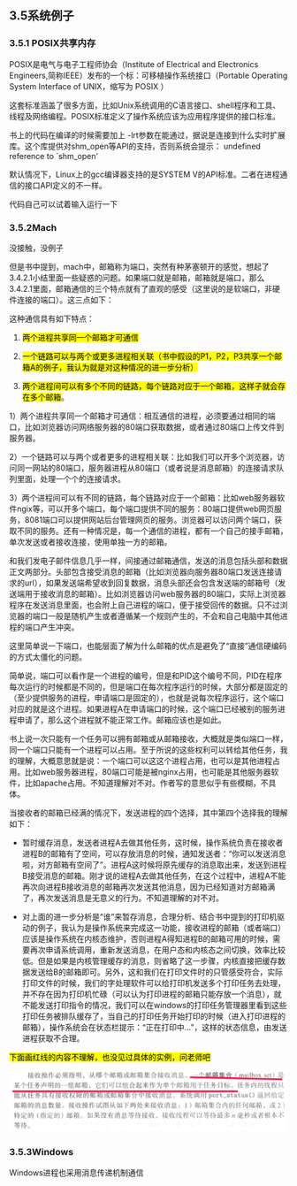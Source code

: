 ## 3.5系统例子

### 3.5.1 POSIX共享内存

POSIX是电气与电子工程师协会（Institute of Electrical and Electronics Engineers,简称IEEE）发布的一个标：可移植操作系统接口（Portable Operating System Interface of UNIX，缩写为 POSIX ）

这套标准涵盖了很多方面，比如Unix系统调用的C语言接口、shell程序和工具、线程及网络编程。POSIX标准定义了操作系统应该为应用程序提供的接口标准。

书上的代码在编译的时候需要加上 -lrt参数在能通过，据说是连接到什么实时扩展库。这个库提供对shm_open等API的支持，否则系统会提示： undefined reference to `shm_open'

默认情况下，Linux上的gcc编译器支持的是SYSTEM V的API标准。二者在进程通信的接口API定义的不一样。

代码自己可以试着输入运行一下

### 3.5.2Mach

没接触，没例子

但是书中提到，mach中，邮箱称为端口，突然有种茅塞顿开的感觉，想起了3.4.2.1小结里面一些疑惑的问题。如果端口就是邮箱，邮箱就是端口，那么3.4.2.1里面，邮箱通信的三个特点就有了直观的感受（这里说的是软端口，非硬件连接的端口）。这三点如下：

这种通信具有如下特点：

1. <mark>两个进程共享同一个邮箱才可通信</mark>

2. <mark>一个链路可以与两个或更多进程相关联（书中假设的P1，P2，P3共享一个邮箱A的例子，我认为就是对这种情况的进一步分析）</mark>

3. <mark>两个进程间可以有多个不同的链路，每个链路对应于一个邮箱，这样子就会存在多个邮箱</mark>。

1）两个进程共享同一个邮箱才可通信：相互通信的进程，必须要通过相同的端口，比如浏览器访问网络服务器的80端口获取数据，或者通过80端口上传文件到服务器。

2）一个链路可以与两个或者更多的进程相关联：比如我们可以开多个浏览器，访问同一网站的80端口，服务器进程从80端口（或者说是消息邮箱）的连接请求队列里面，处理一个个的连接请求。

3）两个进程间可以有不同的链路，每个链路对应于一个邮箱：比如web服务器软件ngix等，可以开多个端口，每个端口提供不同的服务：80端口提供web网页服务，8081端口可以提供网站后台管理网页的服务。浏览器可以访问两个端口，获取不同的服务。还有一种情况是，每一个通信的进程，都有一个自己的接手邮箱，单次发送或者接收连接，使用单独一方的邮箱。

和我们发电子邮件信息几乎一样，间接通过邮箱通信，发送的消息包括头部和数据正文两部分。头部包含接受消息的邮箱（比如浏览器向服务器80端口发送连接请求的url），如果发送端希望收到回复数据，消息头部还会包含发送端的邮箱号（发送端用于接收消息的邮箱）。比如浏览器访问web服务器的80端口，实际上浏览器程序在发送消息里面，也会附上自己进程的端口，便于接受回传的数据。只不过浏览器的端口一般是随机产生或者遵循某一个规则产生的，不会和自己电脑中其他进程的端口产生冲突。

 这里简单说一下端口，也能层面了解为什么邮箱的优点是避免了“直接”通信硬编码的方式太僵化的问题。

简单说，端口可以看作是一个进程的编号，但是和PID这个编号不同，PID在程序每次运行的时候都是不同的，但是端口在每次程序运行的时候，大部分都是固定的（至少提供服务的进程，申请端口是固定的），也就是说每次程序运行，这个端口对应的就是这个进程。如果进程A在申请端口的时候，这个端口已经被别的服务进程申请了，那么这个进程就不能正常工作。邮箱应该也是如此。

书上说一次只能有一个任务可以拥有邮箱或从邮箱接收，大概就是类似端口一样，同一个端口只能有一个进程可以占用。至于所说的这些权利可以转给其他任务，我的理解，大概意思就是说：一个端口可以这这个进程占用，也可以是其他进程占用。比如web服务器进程，80端口可能是被nginx占用，也可能是其他服务器软件，比如apache占用。不知道理解对不对。作者写的意思似乎有些模糊，不具体。

当接收者的邮箱已经满的情况下，发送进程的四个选择，其中第四个选择我的理解如下：

* 暂时缓存消息，发送者进程A去做其他任务，这时候，操作系统负责在接收者进程B的邮箱有了空间，可以存放消息的时候，通知发送者：“你可以发送消息啦，对方邮箱有空间了”。进程A这时候将原先缓存的消息取出来，发送到进程B接受消息的邮箱。刚才说的进程A去做其他任务，在这个过程中，进程A不能再次向进程B接收消息的邮箱再次发送其他消息，因为已经知道对方邮箱满了，再次发送消息是无意义的行为。不知道理解的对不对。

* 对上面的进一步分析是“谁”来暂存消息，合理分析、结合书中提到的打印机驱动的例子，我认为是操作系统来完成这一功能，接收进程的邮箱（或者端口）应该是操作系统在内核态维护，否则进程A得知进程B的邮箱可用的时候，需要再次申请系统调用，重新发送消息，在用户态和内核态之间切换，效率比较低。但是如果是内核管理缓存的消息，则省略了这一步骤，内核直接把缓存数据发送给B的邮箱即可。另外，这和我们在打印文件时的只管感受符合，实际打印文件的时候，我们的字处理软件可以给打印机发送多个打印任务去处理，并不存在因为打印机忙碌（可以认为打印进程的邮箱只能存放一个消息），就不能发送打印指令的情况，我们可以在windows的打印任务管理器里看到这些打印任务被排队缓存了，当自己的打印任务开始打印的时候（进入打印进程的邮箱），操作系统会在状态栏提示：“正在打印中...”，这样的状态信息，由发送进程获取不合理。

<mark>下面画红线的内容不理解，也没见过具体的实例，问老师吧</mark>

![](../../assets/2022-10-15-23-03-37-image.png)

### 3.5.3Windows

Windows进程也采用消息传递机制通信
